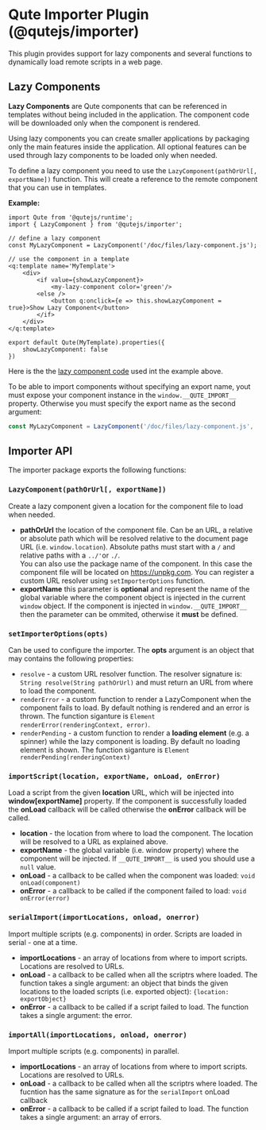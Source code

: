 # Qute Importer Plugin (@qutejs/importer)

This plugin provides support for lazy components and several functions to dynamically load remote scripts in a web page.

## Lazy Components

**Lazy Components** are Qute components that can be referenced in templates without being included in the application. The component code will be downloaded only when the component is rendered.

Using lazy components you can create smaller applications by packaging only the main features inside the application. All optional features can be used through lazy components to be loaded only when needed.

To define a lazy component you need to use the `LazyComponent(pathOrUrl[, exportName])` function. This will create a reference to the remote component that you can use in templates.

**Example:**

```jsq
import Qute from '@qutejs/runtime';
import { LazyComponent } from '@qutejs/importer';

// define a lazy component
const MyLazyComponent = LazyComponent('/doc/files/lazy-component.js');

// use the component in a template
<q:template name='MyTemplate'>
    <div>
        <if value={showLazyComponent}>
            <my-lazy-component color='green'/>
        <else />
            <button q:onclick={e => this.showLazyComponent = true}>Show Lazy Component</button>
        </if>
    </div>
</q:template>

export default Qute(MyTemplate).properties({
    showLazyComponent: false
})
```

Here is the the [lazy component code](/doc/files/lazy-component.js) used int the example above.

To be able to import components without specifying an export name, yout must expose your component instance in the `window.__QUTE_IMPORT__` property. Otherwise you must specify the export name as the second argument:

```javascript
const MyLazyComponent = LazyComponent('/doc/files/lazy-component.js', 'LazyComponent');
```

## Importer API

The importer package exports the following functions:

### `LazyComponent(pathOrUrl[, exportName])`

Create a lazy component given a location for the component file to load when needed.

* **pathOrUrl** the location of the component file. Can be an URL, a relative or absolute path which will be resolved relative to the document page URL (i.e. `window.location`). Absolute paths must start with a `/` and relative paths with a `../'`or `./`.  \
You can also use the package name of the component. In this case the component file will be located on https://unpkg.com.
You can register a custom URL resolver using `setImporterOptions` function.
* **exportName** this parameter is **optional** and represent the name of the global variable where the component object is injected in the current `window` object. If the component is injected in `window.__QUTE_IMPORT__` then the parameter can be ommited, otherwise it **must** be defined.

### `setImporterOptions(opts)`

Can be used to configure the importer. The **opts** argument is an object that may contains the following properties:

* `resolve` -  a custom URL resolver function. The resolver signature is: `String resolve(String pathOrUrl)` and must return an URL from where to load the component.
* `renderError` - a custom function to render a LazyComponent when the component fails to load. By default nothing is rendered and an error is thrown. The function siganture is `Element renderError(renderingContext, error)`.
* `renderPending` - a custom function to render a **loading element** (e.g. a spinner) while the lazy component is loading. By default no loading element is shown. The function siganture is `Element renderPending(renderingContext)`

### `importScript(location, exportName, onLoad, onError)`

Load a script from the given **location** URL, which will be injected into **window[exportName]** property. If the component is successfully loaded the **onLoad** callback will be called otherwise the **onError** callback will be called.

* **location** - the location from where to load the component. The location will be resolved to a URL as explained above.
* **exportName** - the global variable (i.e. window property) where the component will be injected. If `__QUTE_IMPORT__` is used you should use a `null` value.
* **onLoad** - a callback to be called when the component was loaded: `void onLoad(component)`
* **onError** - a callback to be called if the component failed to load: `void onError(error)`

### `serialImport(importLocations, onload, onerror)`

Import multiple scripts (e.g. components) in order. Scripts are loaded in serial - one at a time.

* **importLocations** - an array of locations from where to import scripts. Locations are resolved to URLs.
* **onLoad** - a callback to be called when all the scriptrs where loaded. The function takes a single argument: an object that binds the given locations to the loaded scripts (i.e. exported object): `{location: exportObject}`
* **onError** - a callback to be called if a script failed to load. The function takes a single argument: the error.

### `importAll(importLocations, onload, onerror)`

Import multiple scripts (e.g. components) in parallel.

* **importLocations** - an array of locations from where to import scripts. Locations are resolved to URLs.
* **onLoad** - a callback to be called when all the scriptrs where loaded. The fucntion has the same signature as for the `serialImport` onLoad callback
* **onError** - a callback to be called if a script failed to load. The function takes a single argument: an array of errors.

